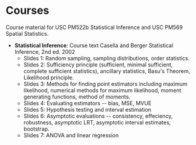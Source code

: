 # Courses
Course material for USC PM522b Statistical Inference and USC PM569 Spatial Statistics.
* **Statistical Inference**: Course text Casella and Berger Statistical Inference, 2nd ed. 2002
  * Slides 1: Random sampling, sampling distributions, order statistics.
  * Slides 2: Sufficiency principle (sufficient, minimal sufficient, complete sufficient statistics), ancillary statistics, Basu's Theorem, Likelihood principle.
  * Slides 3: Methods for finding point estimators including maximum likelihood, numerical methods for maximum likelihood, moment generating functions, method of moments.
  * Slides 4: Evaluating estimators -- bias, MSE, MVUE
  * Slides 5: Hypothesis testing and interval estimation
  * Slides 6: Asymptotic evaluations -- consistency, effeciency, robustness, asymptotic LRT, asymptotic interval estimates, bootstrap.
  * Slides 7: ANOVA and linear regression
  
